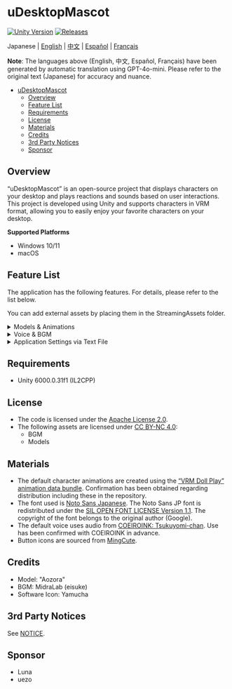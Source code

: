 # uDesktopMascot

[![Unity Version](https://img.shields.io/badge/Unity-6000.0%2B-blueviolet?logo=unity)](https://unity.com/releases/editor/archive)
[![Releases](https://img.shields.io/github/release/MidraLab/uDesktopMascot.svg)](https://github.com/MidraLab/uDesktopMascot/releases)

Japanese | [English](README_EN.md) | [中文](README_CN.md) | [Español](README_ES.md) | [Français](README_FR.md)

**Note**: The languages above (English, 中文, Español, Français) have been generated by automatic translation using GPT-4o-mini. Please refer to the original text (Japanese) for accuracy and nuance.

<!-- TOC -->
* [uDesktopMascot](#udesktopmascot)
  * [Overview](#overview)
  * [Feature List](#feature-list)
  * [Requirements](#requirements)
  * [License](#license)
  * [Materials](#materials)
  * [Credits](#credits)
  * [3rd Party Notices](#3rd-party-notices)
  * [Sponsor](#sponsor)
<!-- TOC -->

## Overview

“uDesktopMascot” is an open-source project that displays characters on your desktop and plays reactions and sounds based on user interactions. This project is developed using Unity and supports characters in VRM format, allowing you to easily enjoy your favorite characters on your desktop.

**Supported Platforms**
* Windows 10/11
* macOS

## Feature List

The application has the following features. For details, please refer to the list below.

You can add external assets by placing them in the StreamingAssets folder.

<details>

<summary>Models & Animations</summary>
* Load and display any model files placed in StreamingAssets.
  * Supports VRM (1.x, 0.x) format models.
  * Supports GLB/GLTF format models.

</details>

<details>

<summary>Voice & BGM</summary>
* Load and play voice files placed in SteamingAssets/Voice/. If multiple files are available, they are played randomly.
  * The voice played when clicked is loaded from voice files placed in StreamingAssets/Voice/Click/.
* Load and play music files placed in SteamingAssets/BGM/. If multiple files are available, they are played randomly.
* Addition of a default character voice
  * The default voice uses the audio from [COEIROINK: Tsukuyomi-chan](https://coeiroink.com/character/audio-character/tsukuyomi-chan).
  * Played upon launching the app, closing the app, and clicking.

</details>

<details>

<summary>Application Settings via Text File</summary>
You can change the application settings using the application_settings.txt file.

The structure of the setting file is as follows:

```txt
[Character]
ModelPath=default.vrm
Scale=3
PositionX=0
PositionY=0
PositionZ=0
RotationX=0
RotationY=0
RotationZ=0

[Sound]
VoiceVolume=1
BGMVolume=0.5
SEVolume=1

[Display]
Opacity=1
AlwaysOnTop=True

[Performance]
TargetFrameRate=60
QualityLevel=2

```

</details>

## Requirements
* Unity 6000.0.31f1 (IL2CPP)

## License
* The code is licensed under the [Apache License 2.0](LICENSE).
* The following assets are licensed under [CC BY-NC 4.0](https://creativecommons.org/licenses/by-nc/4.0/):
  * BGM
  * Models

## Materials
* The default character animations are created using the [“VRM Doll Play” animation data bundle](https://fumi2kick.booth.pm/items/1655686). Confirmation has been obtained regarding distribution including these in the repository.
* The font used is [Noto Sans Japanese](https://fonts.google.com/noto/specimen/Noto+Sans+JP?lang=ja_Jpan). The Noto Sans JP font is redistributed under the [SIL OPEN FONT LICENSE Version 1.1](https://fonts.google.com/noto/specimen/Noto+Sans+JP/license?lang=ja_Jpan). The copyright of the font belongs to the original author (Google).
* The default voice uses audio from [COEIROINK: Tsukuyomi-chan](https://coeiroink.com/character/audio-character/tsukuyomi-chan). Use has been confirmed with COEIROINK in advance.
* Button icons are sourced from [MingCute](https://github.com/MidraLab/MingCute).

## Credits
* Model: "Aozora" 
* BGM: MidraLab (eisuke)
* Software Icon: Yamucha

## 3rd Party Notices

See [NOTICE](./NOTICE.md).

## Sponsor
- Luna
- uezo